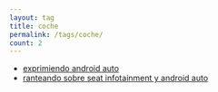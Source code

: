 ```yaml
---
layout: tag
title: coche
permalink: /tags/coche/
count: 2
---
```


- [exprimiendo android auto](https://jartigag.blog/exprimiendo-android-auto)
- [ranteando sobre seat infotainment y android auto](https://jartigag.blog/ranteando-sobre-seat-infotainment-y-android-auto)
